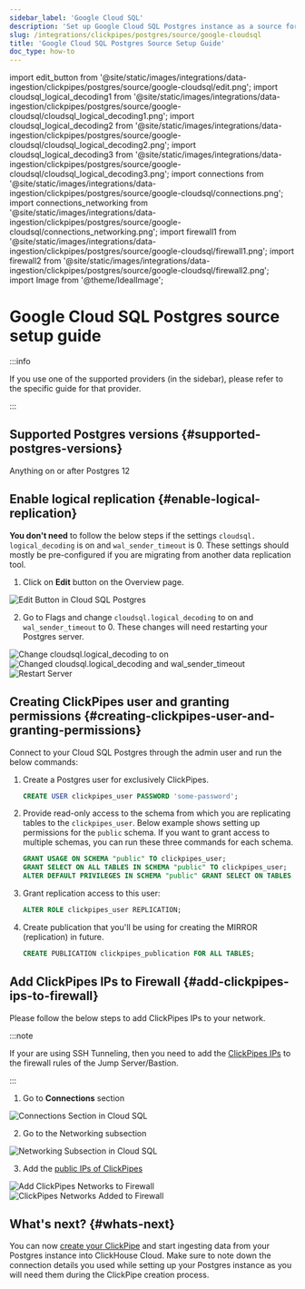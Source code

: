 ```yaml
---
sidebar_label: 'Google Cloud SQL'
description: 'Set up Google Cloud SQL Postgres instance as a source for ClickPipes'
slug: /integrations/clickpipes/postgres/source/google-cloudsql
title: 'Google Cloud SQL Postgres Source Setup Guide'
doc_type: how-to
---
```


import edit_button from '@site/static/images/integrations/data-ingestion/clickpipes/postgres/source/google-cloudsql/edit.png';
import cloudsql_logical_decoding1 from '@site/static/images/integrations/data-ingestion/clickpipes/postgres/source/google-cloudsql/cloudsql_logical_decoding1.png';
import cloudsql_logical_decoding2 from '@site/static/images/integrations/data-ingestion/clickpipes/postgres/source/google-cloudsql/cloudsql_logical_decoding2.png';
import cloudsql_logical_decoding3 from '@site/static/images/integrations/data-ingestion/clickpipes/postgres/source/google-cloudsql/cloudsql_logical_decoding3.png';
import connections from '@site/static/images/integrations/data-ingestion/clickpipes/postgres/source/google-cloudsql/connections.png';
import connections_networking from '@site/static/images/integrations/data-ingestion/clickpipes/postgres/source/google-cloudsql/connections_networking.png';
import firewall1 from '@site/static/images/integrations/data-ingestion/clickpipes/postgres/source/google-cloudsql/firewall1.png';
import firewall2 from '@site/static/images/integrations/data-ingestion/clickpipes/postgres/source/google-cloudsql/firewall2.png';
import Image from '@theme/IdealImage';

# Google Cloud SQL Postgres source setup guide

:::info

If you use one of the supported providers (in the sidebar), please refer to the specific guide for that provider.

:::

## Supported Postgres versions {#supported-postgres-versions}

Anything on or after Postgres 12

## Enable logical replication {#enable-logical-replication}

**You don't need** to follow the below steps if the settings `cloudsql. logical_decoding` is on and `wal_sender_timeout` is 0. These settings should mostly be pre-configured if you are migrating from another data replication tool.

1. Click on **Edit** button on the Overview page.

<Image img={edit_button} alt="Edit Button in Cloud SQL Postgres" size="lg" border/>

2. Go to Flags and change `cloudsql.logical_decoding` to on and `wal_sender_timeout` to 0. These changes will need restarting your Postgres server.

<Image img={cloudsql_logical_decoding1} alt="Change cloudsql.logical_decoding to on" size="lg" border/>
<Image img={cloudsql_logical_decoding2} alt="Changed cloudsql.logical_decoding and wal_sender_timeout" size="lg" border/>
<Image img={cloudsql_logical_decoding3} alt="Restart Server" size="lg" border/>

## Creating ClickPipes user and granting permissions {#creating-clickpipes-user-and-granting-permissions}

Connect to your Cloud SQL Postgres through the admin user and run the below commands:

1. Create a Postgres user for exclusively ClickPipes.

   ```sql
   CREATE USER clickpipes_user PASSWORD 'some-password';
   ```

2. Provide read-only access to the schema from which you are replicating tables to the `clickpipes_user`. Below example shows setting up permissions for the `public` schema. If you want to grant access to multiple schemas, you can run these three commands for each schema.

   ```sql
   GRANT USAGE ON SCHEMA "public" TO clickpipes_user;
   GRANT SELECT ON ALL TABLES IN SCHEMA "public" TO clickpipes_user;
   ALTER DEFAULT PRIVILEGES IN SCHEMA "public" GRANT SELECT ON TABLES TO clickpipes_user;
   ```

3. Grant replication access to this user:

   ```sql
   ALTER ROLE clickpipes_user REPLICATION;
   ```

4. Create publication that you'll be using for creating the MIRROR (replication) in future.

   ```sql
   CREATE PUBLICATION clickpipes_publication FOR ALL TABLES;
   ```

[//]: # (TODO Add SSH Tunneling)

## Add ClickPipes IPs to Firewall {#add-clickpipes-ips-to-firewall}

Please follow the below steps to add ClickPipes IPs to your network.

:::note

If your are using SSH Tunneling, then you need to add the [ClickPipes IPs](../../index.md#list-of-static-ips) to the firewall rules of the Jump Server/Bastion.

:::

1. Go to **Connections** section

<Image img={connections} alt="Connections Section in Cloud SQL" size="lg" border/>

2. Go to the Networking subsection

<Image img={connections_networking} alt="Networking Subsection in Cloud SQL" size="lg" border/>

3. Add the [public IPs of ClickPipes](../../index.md#list-of-static-ips)

<Image img={firewall1} alt="Add ClickPipes Networks to Firewall" size="lg" border/>
<Image img={firewall2} alt="ClickPipes Networks Added to Firewall" size="lg" border/>

## What's next? {#whats-next}

You can now [create your ClickPipe](../index.md) and start ingesting data from your Postgres instance into ClickHouse Cloud.
Make sure to note down the connection details you used while setting up your Postgres instance as you will need them during the ClickPipe creation process.
